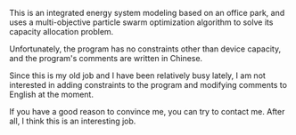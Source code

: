 This is an integrated energy system modeling based on an office park, and uses a multi-objective particle swarm optimization algorithm to solve its 
capacity allocation problem.

Unfortunately, the program has no constraints other than device capacity, and the program's comments are written in Chinese.

Since this is my old job and I have been relatively busy lately, I am not interested in adding constraints to the program and modifying comments to English 
at the moment.

If you have a good reason to convince me, you can try to contact me. After all, I think this is an interesting job.
